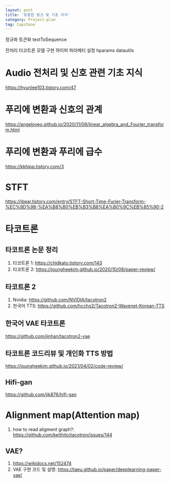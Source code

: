 ```yaml
---
layout: post
title: '유용한 링크 및 기초 지식'
category: Project-plan
tag: Capstone
---
```


정규화
토큰화
textToSequence

전처리
타코트론 모델 구현
하이퍼 파라메터 설정
hparams
datautils


# Audio 전처리 및 신호 관련 기초 지식
<https://hyunlee103.tistory.com/47>

# 푸리에 변환과 신호의 관계
<https://angeloyeo.github.io/2020/11/08/linear_algebra_and_Fourier_transform.html>

# 푸리에 변환과 푸리에 급수
<https://kkhipp.tistory.com/3>

# STFT
<https://jbear.tistory.com/entry/STFT-Short-Time-Furier-Transform-%EC%9D%98-%EA%B8%B0%EB%B3%B8%EA%B0%9C%EB%85%90-2>

# 타코트론

## 타코트론 논문 정리
1. 타코트론 1: <https://chldkato.tistory.com/143>
2. 타코트론 2: <https://joungheekim.github.io/2020/10/08/paper-review/>

## 타코트론 2

1. Nvidia: <https://github.com/NVIDIA/tacotron2>
2. 한국어 TTS: <https://github.com/hccho2/Tacotron2-Wavenet-Korean-TTS>

## 한국어 VAE 타코트론
<https://github.com/jinhan/tacotron2-vae>

## 타코트론 코드리뷰 및 개인화 TTS 방법
<https://joungheekim.github.io/2021/04/02/code-review/>

## Hifi-gan
<https://github.com/jik876/hifi-gan>

# Alignment map(Attention map)
1. how to read aligment graph?: <https://github.com/keithito/tacotron/issues/144>


## VAE?
1. <https://wikidocs.net/152474>
2. VAE 구현 코드 및 설명: <https://taeu.github.io/paper/deeplearning-paper-vae/>